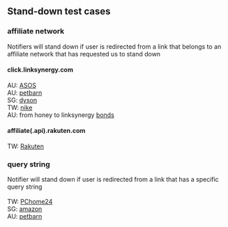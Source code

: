 ## Stand-down test cases


### affiliate network
Notifiers will stand down if user is redirected from a link that belongs to an affiliate network that has requested us to stand down
#### click.linksynergy.com 
AU: 
[ASOS](https://click.linksynergy.com/fs-bin/click?id=M0zsL0HhfQc&offerid=467717.3&type=3&subid=0&u1=44594061SB010)
<br>
AU: 
[petbarn](https://click.linksynergy.com/deeplink?id=pfLaClXlf20&mid=42443&u1=8703342671131122374-a8703353879449196902&murl=https%3A%2F%2Fwww.petbarn.com.au%2F)
<br>
SG: 
[dyson](https://click.linksynergy.com/deeplink?id=xGCTEDxXvh0&mid=47231&u1=A2ASUBID&murl=https%3A%2F%2Fwww.dyson.com.sg%2F?utm_content=cuponation)
<br>
TW: 
[nike](https://click.linksynergy.com/deeplink?id=zErSluD8o3g&mid=41134&u1=213e87a3c70b48b59e992a24738cbeff&subid=25983&murl=https%3A%2F%2Fwww.nike.com%2Ftw)
<br>
AU: from honey to linksynergy
[bonds](https://o.honey.io/store/7586952471411757616/offer_claim?exv=ch.15.2.0.8703342671131122374.8703342669023392966&src=honey-web%C2%B6m0=8703342671131122374&af0=1660032681693&af8=StoreFrontPageV3)
#### affiliate(.api).rakuten.com
TW: 
[Rakuten](https://affiliate.api.rakuten.com.tw/redirect?nw=tw&site=afl&ar=1a0d8dccecb7dbb3e661d9ea76b24b5b3cc271130acbc8f83d8fecbdc9eefc6a9951df4322d2499b&pr=63b55d598d8c4861&ap=pr%3D63b55d598d8c4861&e=1&url=https%3A%2F%2Fwww.rakuten.com.tw%2Fshop%2Ffamily2%2Fproduct%2Fbncqwo57x%2F%3Fgid%3Da3748643a8bed24ab8750649a573e1dc%26scid%3Drafp-i001_%26)

### query string
Notifier will stand down if user is redirected from a link that has a specific query string
<br>
<br>
TW:
[PChome24](https://www.findprice.com.tw/go/gh28q9g8/?s=0&t=1&afsrc=1)
<br>
SG:
[amazon](https://metric.picodi.com/sg/r/89733?afsrc=1)
<br>
AU:
[petbarn](https://o.honey.io/store/89864159313478712/offer_claim?exv=ch.15.2.0.8703342671131122374.8703342669023392966&afsrc=1&src=honey-web¶m0=8703342671131122374&af0=1660032520615&af8=StoreFrontPageV3
)
